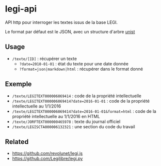 # legi-api

API http pour interroger les textes issus de la base LEGI.

Le format par défaut est le JSON, avec un structure d'arbre [unist](https://github.com/syntax-tree/unist)

## Usage

 - `/texte/[ID]` : récupérer un texte
    - `?date=2010-01-01` : état du texte pour une date donnée
    - `?format=json|markdown|html` : récupérer dans le format donné

## Exemple

 - `/texte/LEGITEXT000006069414` : code de la propriété intellectuelle
 - `/texte/LEGITEXT000006069414?date=2016-01-01` : code de la propriété intellectuelle au 1/1/2016
 - `/texte/LEGITEXT000006069414?date=2016-01-01&format=html` : code de la propriété intellectuelle au 1/1/2016 en HTML
 - `/texte/JORFTEXT000000465978` : texte du journal officiel
 - `/texte/LEGISCTA000006132321` : une section du code du travail


## Related
 - https://github.com/revolunet/legi.js
 - https://github.com/Legilibre/legi.py